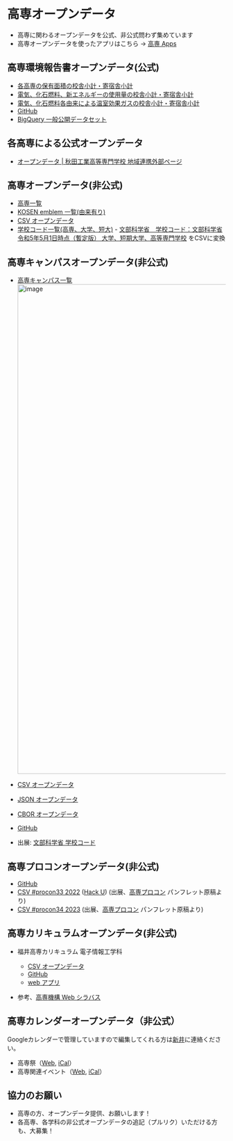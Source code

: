 # 高専オープンデータ

- 高専に関わるオープンデータを公式、非公式問わず集めています
- 高専オープンデータを使ったアプリはこちら → [高専 Apps](https://github.com/codeforkosen/kosen-apps/)

## 高専環境報告書オープンデータ(公式)

- [各高専の保有面積の校舎小計・寄宿舎小計](https://codeforkosen.github.io/kosen-opendata/data/kiko/kankyo2020/kankyo2020_facilityarea.csv)
- [電気、化石燃料、新エネルギーの使用量の校舎小計・寄宿舎小計](https://codeforkosen.github.io/kosen-opendata/data/kiko/kankyo2020/kankyo2020_energyinput.csv)
- [電気、化石燃料各由来による温室効果ガスの校舎小計・寄宿舎小計](https://codeforkosen.github.io/kosen-opendata/data/kiko/kankyo2020/kankyo2020_co2.csv)
- [GitHub](https://github.com/codeforkosen/kosen-opendata/tree/main/data/kiko/kankyo2020)
- [BigQuery 一般公開データセット](https://console.cloud.google.com/bigquery?project=kosen-opendata&ws=&p=kosen-opendata&d=kankyo2020&page=dataset)

## 各高専による公式オープンデータ

- [オープンデータ | 秋田工業高等専門学校 地域連携外部ページ](http://akita-nct.coop-edu.jp/opendata)

## 高専オープンデータ(非公式)

- [高専一覧](https://codeforkosen.github.io/kosen-opendata/sample/kosen.html)
- [KOSEN emblem 一覧(由来有り)](https://codeforkosen.github.io/kosen-opendata/sample/kosen_emblem.html)
- [CSV オープンデータ](https://codeforkosen.github.io/kosen-opendata/data/kosen.csv)
- [学校コード一覧(高専、大学、短大)](https://codeforkosen.github.io/kosen-opendata/data/mext/scode.csv) - [文部科学省　学校コード：文部科学省](https://www.mext.go.jp/b_menu/toukei/mext_01087.html) [令和5年5月1日時点（暫定版） 大学、短期大学、高等専門学校](https://www.mext.go.jp/content/20230731-mxt_chousa01-000011635_5.xlsx) をCSVに変換

## 高専キャンパスオープンデータ(非公式)

- [高専キャンパス一覧](https://codeforkosen.github.io/kosen-opendata/sample/campus.html)
  <img width="1126" alt="image" src="https://user-images.githubusercontent.com/1715217/196065829-01d89920-93eb-40af-a645-dfb41c5f4073.png">

- [CSV オープンデータ](https://codeforkosen.github.io/kosen-opendata/data/kosen_campus.csv)
- [JSON オープンデータ](https://codeforkosen.github.io/kosen-opendata/data/kosen_campus.json)
- [CBOR オープンデータ](https://codeforkosen.github.io/kosen-opendata/data/kosen_campus.cbor)
- [GitHub](https://github.com/codeforkosen/kosen-opendata/blob/main/data/kosen_campus.csv)
- 出展: [文部科学省 学校コード](https://www.mext.go.jp/b_menu/toukei/mext_01087.html)

## 高専プロコンオープンデータ(非公式)

- [GitHub](https://github.com/codeforkosen/kosen-opendata/tree/main/data/procon/)
- [CSV #procon33 2022](https://codeforkosen.github.io/kosen-opendata/data/procon/procon2022.csv) ([Hack U](https://codeforkosen.github.io/kosen-opendata/data/procon/procon2022_hacku.csv)) (出展、<a href=https://www.procon.gr.jp/>高専プロコン</a> パンフレット原稿より)
- [CSV #procon34 2023](https://codeforkosen.github.io/kosen-opendata/data/procon/procon2023.csv) (出展、<a href=https://www.procon.gr.jp/>高専プロコン</a> パンフレット原稿より)

## 高専カリキュラムオープンデータ(非公式)

- 福井高専カリキュラム 電子情報工学科

  - [CSV オープンデータ](https://codeforkosen.github.io/kosen-opendata/data/fukui/fukui-kosen-subject.csv)
  - [GitHub](https://github.com/codeforkosen/data/fukui/)
  - [web アプリ](https://codeforkosen.github.io/kosen-apps/fukui-all.html)

- 参考、[高専機構 Web シラバス](https://syllabus.kosen-k.go.jp/Pages/PublicSchools?lang=ja)

## 高専カレンダーオープンデータ（非公式）
Googleカレンダーで管理していますので編集してくれる方は[新井](https://github.com/ismail-a)に連絡ください。

- 高専祭（[Web](https://calendar.google.com/calendar/embed?src=749tsh6idmas12dr4n75g8i1p8%40group.calendar.google.com&ctz=Asia%2FTokyo), [iCal](https://calendar.google.com/calendar/ical/749tsh6idmas12dr4n75g8i1p8%40group.calendar.google.com/public/basic.ics)）
- 高専関連イベント（[Web](https://calendar.google.com/calendar/embed?src=t25jlrfok8pt9madg0j3cvih5k%40group.calendar.google.com&ctz=Asia%2FTokyo), [iCal](https://calendar.google.com/calendar/ical/t25jlrfok8pt9madg0j3cvih5k%40group.calendar.google.com/public/basic.ics)）

## 協力のお願い

- 高専の方、オープンデータ提供、お願いします！
- 各高専、各学科の非公式オープンデータの追記（プルリク）いただける方も、大募集！
